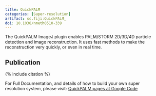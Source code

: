 ```yaml
---
title: QuickPALM
categories: [Super-resolution]
artifact: sc.fiji:QuickPALM_
doi: 10.1038/nmeth0510-339
---
```


The QuickPALM ImageJ plugin enables PALM/STORM 2D/3D/4D particle detection and image reconstruction. It uses fast methods to make the reconstruction very quickly, or even in real time.

## Publication

{% include citation %}

For Full Documentation, and details of how to build your own super resolution system, please visit: [QuickPALM pages at Google Code](http://code.google.com/p/quickpalm/)
